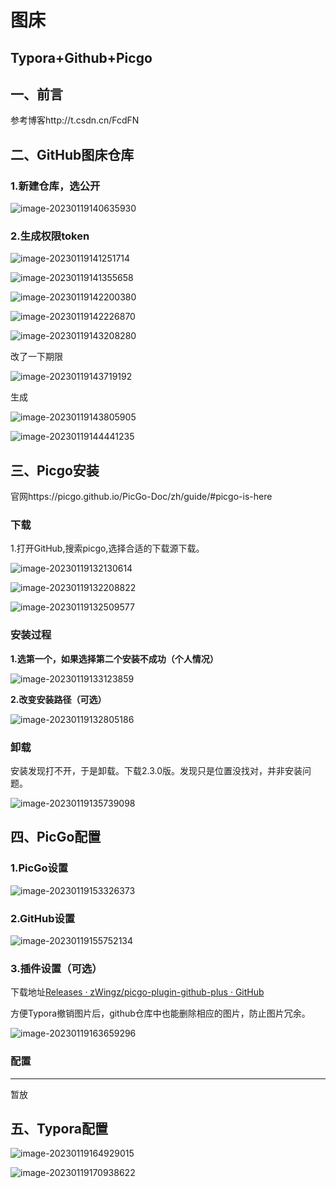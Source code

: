 # 图床

## Typora+Github+Picgo

## 一、前言

参考博客http://t.csdn.cn/FcdFN

## 二、GitHub图床仓库

### 1.新建仓库，选公开

![image-20230119140635930](C:\Users\18439\AppData\Roaming\Typora\typora-user-images\image-20230119140635930.png)

### 2.生成权限token

![image-20230119141251714](C:\Users\18439\AppData\Roaming\Typora\typora-user-images\image-20230119141251714.png)

![image-20230119141355658](C:\Users\18439\AppData\Roaming\Typora\typora-user-images\image-20230119141355658.png)

![image-20230119142200380](C:\Users\18439\AppData\Roaming\Typora\typora-user-images\image-20230119142200380.png)

![image-20230119142226870](C:\Users\18439\AppData\Roaming\Typora\typora-user-images\image-20230119142226870.png)



![image-20230119143208280](C:\Users\18439\AppData\Roaming\Typora\typora-user-images\image-20230119143208280.png)

改了一下期限

![image-20230119143719192](C:\Users\18439\AppData\Roaming\Typora\typora-user-images\image-20230119143719192.png)

生成

![image-20230119143805905](C:\Users\18439\AppData\Roaming\Typora\typora-user-images\image-20230119143805905.png)

![image-20230119144441235](C:\Users\18439\AppData\Roaming\Typora\typora-user-images\image-20230119144441235.png)



## 三、Picgo安装

官网https://picgo.github.io/PicGo-Doc/zh/guide/#picgo-is-here

### 下载

1.打开GitHub,搜索picgo,选择合适的下载源下载。

![image-20230119132130614](C:\Users\18439\AppData\Roaming\Typora\typora-user-images\image-20230119132130614.png)

![image-20230119132208822](C:\Users\18439\AppData\Roaming\Typora\typora-user-images\image-20230119132208822.png)

![image-20230119132509577](C:\Users\18439\AppData\Roaming\Typora\typora-user-images\image-20230119132509577.png)

### 安装过程

**1.选第一个，如果选择第二个安装不成功（个人情况）**

![image-20230119133123859](C:\Users\18439\AppData\Roaming\Typora\typora-user-images\image-20230119133123859.png)

**2.改变安装路径（可选）**

![image-20230119132805186](C:\Users\18439\AppData\Roaming\Typora\typora-user-images\image-20230119132805186.png)

### 卸载

安装发现打不开，于是卸载。下载2.3.0版。发现只是位置没找对，并非安装问题。

![image-20230119135739098](C:\Users\18439\AppData\Roaming\Typora\typora-user-images\image-20230119135739098.png)

## 四、PicGo配置

### 1.PicGo设置

![image-20230119153326373](C:\Users\18439\AppData\Roaming\Typora\typora-user-images\image-20230119153326373.png)

### 2.GitHub设置

![image-20230119155752134](C:\Users\18439\AppData\Roaming\Typora\typora-user-images\image-20230119155752134.png)

### 3.插件设置（可选）

下载地址[Releases · zWingz/picgo-plugin-github-plus · GitHub](https://github.com/zWingz/picgo-plugin-github-plus/releases)

方便Typora撤销图片后，github仓库中也能删除相应的图片，防止图片冗余。

![image-20230119163659296](C:\Users\18439\AppData\Roaming\Typora\typora-user-images\image-20230119163659296.png)

### 配置

------------------------------------------------------------------------

暂放







## 五、Typora配置

![image-20230119164929015](C:\Users\18439\AppData\Roaming\Typora\typora-user-images\image-20230119164929015.png)



![image-20230119170938622](C:\Users\18439\AppData\Roaming\Typora\typora-user-images\image-20230119170938622.png)